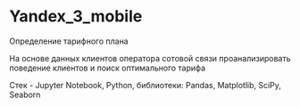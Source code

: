 # Yandex_3_mobile

Определение тарифного плана

На основе данных клиентов оператора сотовой связи проанализировать поведение клиентов и поиск оптимального тарифа

Стек - Jupyter Notebook, Python, библиотеки: Pandas, Matplotlib, SciPy, Seaborn

